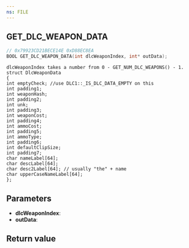 ```yaml
---
ns: FILE
---
```

## GET_DLC_WEAPON_DATA

```c
// 0x79923CD21BECE14E 0xD88EC8EA
BOOL GET_DLC_WEAPON_DATA(int dlcWeaponIndex, int* outData);
```

```
dlcWeaponIndex takes a number from 0 - GET_NUM_DLC_WEAPONS() - 1.  
struct DlcWeaponData  
{  
int emptyCheck; //use DLC1::_IS_DLC_DATA_EMPTY on this  
int padding1;  
int weaponHash;  
int padding2;  
int unk;  
int padding3;  
int weaponCost;  
int padding4;  
int ammoCost;  
int padding5;  
int ammoType;  
int padding6;  
int defaultClipSize;  
int padding7;  
char nameLabel[64];  
char descLabel[64];  
char desc2Label[64]; // usually "the" + name  
char upperCaseNameLabel[64];  
};  
```

## Parameters
* **dlcWeaponIndex**: 
* **outData**: 

## Return value
